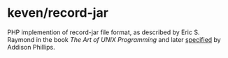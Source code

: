 # keven/record-jar

PHP implemention of record-jar file format, as described by Eric S. Raymond in the book _The Art of UNIX Programming_ and later [specified](https://datatracker.ietf.org/doc/html/draft-phillips-record-jar) by Addison Phillips.